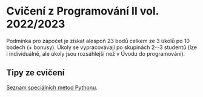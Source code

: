 # Cvičení z Programování II vol. 2022/2023

Podmínka pro zápočet je získat alespoň 23 bodů celkem ze 3 úkolů po 10 bodech (+ bonusy). Úkoly se vypracovávají po skupinách 2--3 studentů (lze i individuálně, ale úkoly jsou rozsáhlejší než v Úvodu do programování).

## Tipy ze cvičení

[Seznam speciálních metod Pythonu](https://docs.python.org/3/reference/datamodel.html#object.__getitem__).
